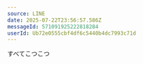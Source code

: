 ```yaml
---
source: LINE
date: 2025-07-22T23:56:57.586Z
messageId: 571091925222818284
userId: Ub72e0555cbf4df6c5440b4dc7993c71d
---
```


すべてこつこつ